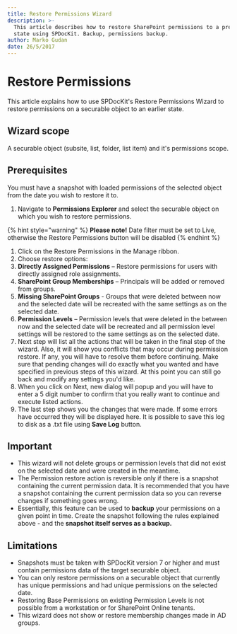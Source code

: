 ```yaml
---
title: Restore Permissions Wizard
description: >-
  This article describes how to restore SharePoint permissions to a previous
  state using SPDocKit. Backup, permissions backup.
author: Marko Gudan
date: 26/5/2017
---
```


# Restore Permissions

This article explains how to use SPDocKit's Restore Permissions Wizard to restore permissions on a securable object to an earlier state.

## Wizard scope

A securable object \(subsite, list, folder, list item\) and it's permissions scope.

## Prerequisites

You must have a snapshot with loaded permissions of the selected object from the date you wish to restore it to.

1. Navigate to **Permissions Explorer** and select the securable object on which you wish to restore permissions. 

{% hint style="warning" %}
**Please note!** Date filter must be set to Live, otherwise the Restore Permissions button will be disabled
{% endhint %}

1. Click on the Restore Permissions in the Manage ribbon.  
2. Choose restore options:
3. **Directly Assigned Permissions** – Restore permissions for users with directly assigned role assignments.
4. **SharePoint Group Memberships** – Principals will be added or removed from groups.
5. **Missing SharePoint Groups** - Groups that were deleted between now and the selected date will be recreated with the same settings as on the selected date.
6. **Permission Levels** – Permission levels that were deleted in the between now and the selected date will be recreated and all permission level settings will be restored to the same settings as on the selected date.
7. Next step will list all the actions that will be taken in the final step of the wizard. Also, it will show you conflicts that may occur during permission restore. If any, you will have to resolve them before continuing. Make sure that pending changes will do exactly what you wanted and have specified in previous steps of this wizard. At this point you can still go back and modify any settings you'd like.
8. When you click on Next, new dialog will popup and you will have to enter a 5 digit number to confirm that you really want to continue and execute listed actions.     
9. The last step shows you the changes that were made. If some errors have occurred they will be displayed here. It is possible to save this log to disk as a .txt file using **Save Log** button.  

## Important

* This wizard will not delete groups or permission levels that did not exist on the selected date and were created in the meantime. 
* The Permission restore action is reversible only if there is a snapshot containing the current permission data. It is recommended that you have a snapshot containing the current permission data so you can reverse changes if something goes wrong. 
* Essentially, this feature can be used to **backup** your permissions on a given point in time. Create the snapshot following the rules explained above - and the **snapshot itself serves as a backup.** 

## Limitations

* Snapshots must be taken with SPDocKit version 7 or higher and must contain permissions data of the target securable object.
* You can only restore permissions on a securable object that currently has unique permissions and had unique permissions on the selected date. 
* Restoring Base Permissions on existing Permission Levels is not possible from a workstation or for SharePoint Online tenants.  
* This wizard does not show or restore membership changes made in AD groups. 

